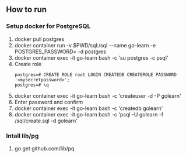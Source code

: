 ## How to run
### Setup docker for PostgreSQL
1. docker pull postgres
1. docker container run -v \$PWD/sql:/sql --name go-learn -e POSTGRES_PASSWORD=<mysecretpassword> -d postgres
1. docker container exec -it go-learn bash -c 'su postgres -c psql'
1. Create role
    ```psql
    postgres=# CREATE ROLE root LOGIN CREATEDB CREATEROLE PASSWORD '<mysecretpassword>';
    postgres=# \q
    ```
1. docker container exec -it go-learn bash -c 'createuser -d -P golearn'
1. Enter password and confirm
1. docker container exec -it go-learn bash -c 'createdb golearn' 
1. docker container exec -it go-learn bash -c 'psql -U golearn -f /sql/create.sql -d golearn'
### Intall lib/pg
1. go get github.com/lib/pq
